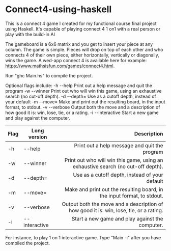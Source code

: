 # Connect4-using-haskell
This is a connect 4 game I created for my functional course final project using Haskell. It's capable of playing connect 4 1 on1 with a real person or play with the build-in AI

The gameboard is a 6x6 matrix and you get to insert your piece at any column. The game is simple. Pieces will drop on top of each other and who connects 4 of their own piece, either horizontally, vertically or diagonally, wins the game. A wed-app connect 4 is available here for example: https://www.mathsisfun.com/games/connect4.html. 

Run "ghc Main.hs" to compile the project.

Optional flags include: 
  -h        --help         Print out a help message and quit the program
  -w        --winner       Print out who will win this game, using an exhaustive search (no cut-off depth).
  -d <num>  --depth=<num>  Use <num> as a cutoff depth, instead of your default
  -m <num>  --move=<num>   Make <move> and print out the resulting board, in the input format, to stdout.
  -v        --verbose      Output both the move and a description of how good it is: win, lose, tie, or a rating.
  -i        --interactive  Start a new game and play against the computer.

Flag        | Long version     | Description   
----------- | ---------------- | --------------------------------------------------------------------------------------:
        -h  | --help           | Print out a help message and quit the program
        -w  | --winner         | Print out who will win this game, using an exhaustive search (no cut-off depth).
  -d <num>  | --depth=<num>    | Use <num> as a cutoff depth, instead of your default
  -m <num>  | --move=<num>     | Make <move> and print out the resulting board, in the input format, to stdout.
  -v        | --verbose        | Output both the move and a description of how good it is: win, lose, tie, or a rating.
  -i        | --interactive    | Start a new game and play against the computer.
For instance, to play 1 on 1 interactive game. Type "Main -i" after you have compiled the project.
